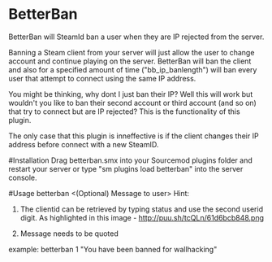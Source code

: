 # BetterBan
BetterBan will SteamId ban a user when they are IP rejected from the server.

Banning a Steam client from your server will just allow the user to change account and continue playing on the server. BetterBan will ban the client and also for a specified amount of time ("bb_ip_banlength") will ban every user that attempt to connect using the same IP address.

You might be thinking, why dont I just ban their IP? Well this will work but wouldn't you like to ban their second account or third account (and so on) that try to connect but are IP rejected? This is the functionality of this plugin. 

The only case that this plugin is inneffective is if the client changes their IP address before connect with a new SteamID.

#Installation
Drag betterban.smx into your Sourcemod plugins folder and restart your server or type "sm plugins load betterban" into the server console.


#Usage
betterban <clientid> <(Optional) Message to user>
Hint:

1. The clientid can be retrieved by typing status and use the second userid digit. 
As highlighted in this image - http://puu.sh/tcQLn/61d6bcb848.png

2. Message needs to be quoted

example: betterban 1 "You have been banned for wallhacking"
